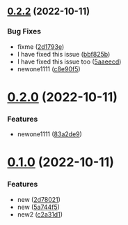 ## [0.2.2](https://github.com/ishan-konverge/semver-demo/compare/v0.2.0...v0.2.2) (2022-10-11)


### Bug Fixes

* fixme ([2d1793e](https://github.com/ishan-konverge/semver-demo/commit/2d1793e35b01c24fd1a3df208c6068bad3431a21))
* I have fixed this issue ([bbf825b](https://github.com/ishan-konverge/semver-demo/commit/bbf825bab94e620a25f62b03911598b198f4f6e2))
* I have fixed this issue too ([5aaeecd](https://github.com/ishan-konverge/semver-demo/commit/5aaeecd74e0dced707253fe87bc60dd64a422e8c))
* newone1111 ([c8e90f5](https://github.com/ishan-konverge/semver-demo/commit/c8e90f559fe0214bab831b487882f9ead1c052f7))



# [0.2.0](https://github.com/ishan-konverge/semver-demo/compare/v0.1.0...v0.2.0) (2022-10-11)


### Features

* newone1111 ([83a2de9](https://github.com/ishan-konverge/semver-demo/commit/83a2de9b393c6b59b5b2d76df3121d63498f0d6d))



# [0.1.0](https://github.com/ishan-konverge/semver-demo/compare/5a744f5c0707bb0a96529add51033eb23a03343e...v0.1.0) (2022-10-11)


### Features

* new ([2d78021](https://github.com/ishan-konverge/semver-demo/commit/2d780217b8a80ca90f292530a97592bc9a353ed8))
* new ([5a744f5](https://github.com/ishan-konverge/semver-demo/commit/5a744f5c0707bb0a96529add51033eb23a03343e))
* new2 ([c2a31d1](https://github.com/ishan-konverge/semver-demo/commit/c2a31d1eca61cd1b98c9fcb0efbdded4ea344916))



